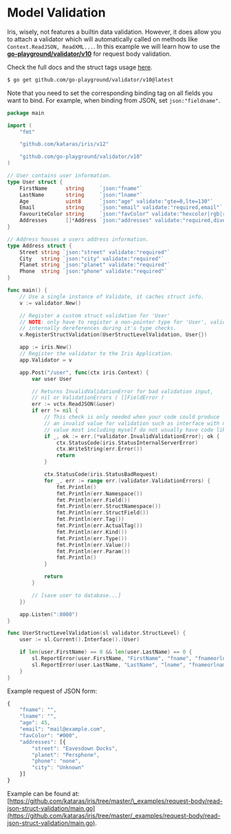 # Model Validation

Iris, wisely, not features a builtin data validation. However, it does allow you to attach a validator which will automatically called on methods like `Context.ReadJSON, ReadXML...`. In this example we will learn how to use the [**go-playground/validator/v10**](https://github.com/go-playground/validator) for request body validation.

Check the full docs and the struct tags usage [here](https://pkg.go.dev/github.com/go-playground/validator/v10@v10.2.0?tab=doc).

```bash
$ go get github.com/go-playground/validator/v10@latest
```

Note that you need to set the corresponding binding tag on all fields you want to bind. For example, when binding from JSON, set `json:"fieldname"`.

```go
package main

import (
    "fmt"

    "github.com/kataras/iris/v12"

    "github.com/go-playground/validator/v10"
)

// User contains user information.
type User struct {
    FirstName      string     `json:"fname"`
    LastName       string     `json:"lname"`
    Age            uint8      `json:"age" validate:"gte=0,lte=130"`
    Email          string     `json:"email" validate:"required,email"`
    FavouriteColor string     `json:"favColor" validate:"hexcolor|rgb|rgba"`
    Addresses      []*Address `json:"addresses" validate:"required,dive,required"`
}

// Address houses a users address information.
type Address struct {
    Street string `json:"street" validate:"required"`
    City   string `json:"city" validate:"required"`
    Planet string `json:"planet" validate:"required"`
    Phone  string `json:"phone" validate:"required"`
}

func main() {
    // Use a single instance of Validate, it caches struct info.
    v := validator.New()

    // Register a custom struct validation for 'User'
    // NOTE: only have to register a non-pointer type for 'User', validator
    // internally dereferences during it's type checks.
    v.RegisterStructValidation(UserStructLevelValidation, User{})

    app := iris.New()
    // Register the validator to the Iris Application.
    app.Validator = v

    app.Post("/user", func(ctx iris.Context) {
        var user User

        // Returns InvalidValidationError for bad validation input,
        // nil or ValidationErrors ( []FieldError )
        err := vctx.ReadJSON(&user)
        if err != nil {
            // This check is only needed when your code could produce
            // an invalid value for validation such as interface with nil
            // value most including myself do not usually have code like this.
            if _, ok := err.(*validator.InvalidValidationError); ok {
                ctx.StatusCode(iris.StatusInternalServerError)
                ctx.WriteString(err.Error())
                return
            }

            ctx.StatusCode(iris.StatusBadRequest)
            for _, err := range err.(validator.ValidationErrors) {
                fmt.Println()
                fmt.Println(err.Namespace())
                fmt.Println(err.Field())
                fmt.Println(err.StructNamespace())
                fmt.Println(err.StructField())
                fmt.Println(err.Tag())
                fmt.Println(err.ActualTag())
                fmt.Println(err.Kind())
                fmt.Println(err.Type())
                fmt.Println(err.Value())
                fmt.Println(err.Param())
                fmt.Println()
            }

            return
        }

        // [save user to database...]
    })

    app.Listen(":8080")
}

func UserStructLevelValidation(sl validator.StructLevel) {
    user := sl.Current().Interface().(User)

    if len(user.FirstName) == 0 && len(user.LastName) == 0 {
        sl.ReportError(user.FirstName, "FirstName", "fname", "fnameorlname", "")
        sl.ReportError(user.LastName, "LastName", "lname", "fnameorlname", "")
    }
}
```

Example request of JSON form:

```javascript
{
    "fname": "",
    "lname": "",
    "age": 45,
    "email": "mail@example.com",
    "favColor": "#000",
    "addresses": [{
        "street": "Eavesdown Docks",
        "planet": "Persphone",
        "phone": "none",
        "city": "Unknown"
    }]
}
```

Example can be found at: [https://github.com/kataras/iris/tree/master/\_examples/request-body/read-json-struct-validation/main.go](https://github.com/kataras/iris/tree/master/_examples/request-body/read-json-struct-validation/main.go).


<!-- slide:break-100 -->
